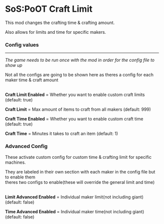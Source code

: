 # SoS:PoOT Craft Limit

This mod changes the crafting time & crafting amount. 

Also allows for limits and time for specific makers.<br>

### Config values
----------
*The game needs to be run once with the mod in order for the config file to show up*<br>

Not all the configs are going to be shown here as theres a config for each maker time & craft amount<br><br>

**Craft Limit Enabled** = Whether you want to enable custom craft limits (default: true)

**Craft Limit** = Max amount of items to craft from all makers (default: 999)

**Craft Time Enabled** = Whether you want to enable custom craft time (default: true)

**Craft Time** = Minutes it takes to craft an item (default: 1)<br>

### Advanced Config
These activate custom config for custom time & crafting limit for specific machines. 

They are labeled in their own section with each maker in the config file but to enable them<br> theres two configs to 
enable(these will override the general limit and time) <br><br>

**Limit Advanced Enabled** = Individual maker limit(not including giant) (default: false)

**Time Advanced Enabled** = Individual maker time(not including giant) (default: false)
